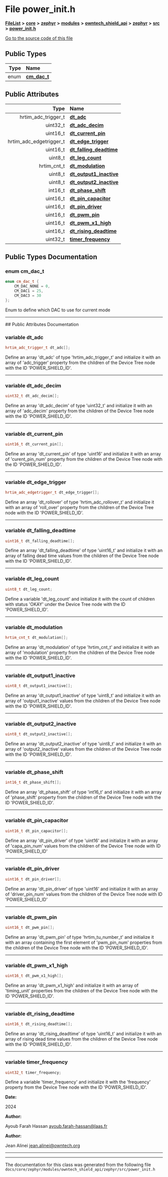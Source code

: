 

# File power\_init.h



[**FileList**](files.md) **>** [**core**](dir_771164b9325b04f1442f7a3ffa8ecb89.md) **>** [**zephyr**](dir_09002e7ce91f09aeb040dfd1861a47f4.md) **>** [**modules**](dir_6d0fb8ab814c517e7f155fb837e32f72.md) **>** [**owntech\_shield\_api**](dir_9a89dd71eabb2209bdecc753bd3dc4ac.md) **>** [**zephyr**](dir_b3d0c58b5ddf7b1e26f8d905ca8e43b0.md) **>** [**src**](dir_cc8f80e4cf83a61a7635b2e9633862a2.md) **>** [**power\_init.h**](power__init_8h.md)

[Go to the source code of this file](power__init_8h_source.md)




















## Public Types

| Type | Name |
| ---: | :--- |
| enum  | [**cm\_dac\_t**](#enum-cm_dac_t)  <br> |




## Public Attributes

| Type | Name |
| ---: | :--- |
|  hrtim\_adc\_trigger\_t | [**dt\_adc**](#variable-dt_adc)  <br> |
|  uint32\_t | [**dt\_adc\_decim**](#variable-dt_adc_decim)  <br> |
|  uint16\_t | [**dt\_current\_pin**](#variable-dt_current_pin)  <br> |
|  hrtim\_adc\_edgetrigger\_t | [**dt\_edge\_trigger**](#variable-dt_edge_trigger)  <br> |
|  uint16\_t | [**dt\_falling\_deadtime**](#variable-dt_falling_deadtime)  <br> |
|  uint8\_t | [**dt\_leg\_count**](#variable-dt_leg_count)  <br> |
|  hrtim\_cnt\_t | [**dt\_modulation**](#variable-dt_modulation)  <br> |
|  uint8\_t | [**dt\_output1\_inactive**](#variable-dt_output1_inactive)  <br> |
|  uint8\_t | [**dt\_output2\_inactive**](#variable-dt_output2_inactive)  <br> |
|  int16\_t | [**dt\_phase\_shift**](#variable-dt_phase_shift)  <br> |
|  uint16\_t | [**dt\_pin\_capacitor**](#variable-dt_pin_capacitor)  <br> |
|  uint16\_t | [**dt\_pin\_driver**](#variable-dt_pin_driver)  <br> |
|  uint16\_t | [**dt\_pwm\_pin**](#variable-dt_pwm_pin)  <br> |
|  uint16\_t | [**dt\_pwm\_x1\_high**](#variable-dt_pwm_x1_high)  <br> |
|  uint16\_t | [**dt\_rising\_deadtime**](#variable-dt_rising_deadtime)  <br> |
|  uint32\_t | [**timer\_frequency**](#variable-timer_frequency)  <br> |












































## Public Types Documentation




### enum cm\_dac\_t 

```C++
enum cm_dac_t {
    CM_DAC_NONE = 0,
    CM_DAC1 = 25,
    CM_DAC3 = 30
};
```



Enum to define which DAC to use for current mode 


        

<hr>
## Public Attributes Documentation




### variable dt\_adc 

```C++
hrtim_adc_trigger_t dt_adc[];
```



Define an array 'dt\_adc' of type 'hrtim\_adc\_trigger\_t' and initialize it with an array of 'adc\_trigger' property from the children of the Device Tree node with the ID 'POWER\_SHIELD\_ID'. 


        

<hr>



### variable dt\_adc\_decim 

```C++
uint32_t dt_adc_decim[];
```



Define an array 'dt\_adc\_decim' of type 'uint32\_t' and initialize it with an array of 'adc\_decim' property from the children of the Device Tree node with the ID 'POWER\_SHIELD\_ID'. 


        

<hr>



### variable dt\_current\_pin 

```C++
uint16_t dt_current_pin[];
```



Define an array 'dt\_current\_pin' of type 'uint16' and initialize it with an array of 'curent\_pin\_num' property from the children of the Device Tree node with the ID 'POWER\_SHIELD\_ID'. 


        

<hr>



### variable dt\_edge\_trigger 

```C++
hrtim_adc_edgetrigger_t dt_edge_trigger[];
```



Define an array 'dt\_rollover' of type 'hrtim\_adc\_rollover\_t' and initialize it with an array of 'roll\_over' property from the children of the Device Tree node with the ID 'POWER\_SHIELD\_ID'. 


        

<hr>



### variable dt\_falling\_deadtime 

```C++
uint16_t dt_falling_deadtime[];
```



Define an array 'dt\_falling\_deadtime' of type 'uint16\_t' and initialize it with an array of falling dead time values from the children of the Device Tree node with the ID 'POWER\_SHIELD\_ID'. 


        

<hr>



### variable dt\_leg\_count 

```C++
uint8_t dt_leg_count;
```



Define a variable 'dt\_leg\_count' and initialize it with the count of children with status 'OKAY' under the Device Tree node with the ID 'POWER\_SHIELD\_ID'. 


        

<hr>



### variable dt\_modulation 

```C++
hrtim_cnt_t dt_modulation[];
```



Define an array 'dt\_modulation' of type 'hrtim\_cnt\_t' and initialize it with an array of 'modulation' property from the children of the Device Tree node with the ID 'POWER\_SHIELD\_ID'. 


        

<hr>



### variable dt\_output1\_inactive 

```C++
uint8_t dt_output1_inactive[];
```



Define an array 'dt\_output1\_inactive' of type 'uint8\_t' and initialize it with an array of 'output1\_inactive' values from the children of the Device Tree node with the ID 'POWER\_SHIELD\_ID'. 


        

<hr>



### variable dt\_output2\_inactive 

```C++
uint8_t dt_output2_inactive[];
```



Define an array 'dt\_output2\_inactive' of type 'uint8\_t' and initialize it with an array of 'output2\_inactive' values from the children of the Device Tree node with the ID 'POWER\_SHIELD\_ID'. 


        

<hr>



### variable dt\_phase\_shift 

```C++
int16_t dt_phase_shift[];
```



Define an array 'dt\_phase\_shift' of type 'int16\_t' and initialize it with an array of 'phase\_shift' property from the children of the Device Tree node with the ID 'POWER\_SHIELD\_ID'. 


        

<hr>



### variable dt\_pin\_capacitor 

```C++
uint16_t dt_pin_capacitor[];
```



Define an array 'dt\_pin\_driver' of type 'uint16' and initialize it with an array of 'capa\_pin\_num' values from the children of the Device Tree node with ID 'POWER\_SHIELD\_ID' 


        

<hr>



### variable dt\_pin\_driver 

```C++
uint16_t dt_pin_driver[];
```



Define an array 'dt\_pin\_driver' of type 'uint16' and initialize it with an array of 'driver\_pin\_num' values from the children of the Device Tree node with ID 'POWER\_SHIELD\_ID' 


        

<hr>



### variable dt\_pwm\_pin 

```C++
uint16_t dt_pwm_pin[];
```



Define an array 'dt\_pwm\_pin' of type 'hrtim\_tu\_number\_t' and initialize it with an array containing the first element of 'pwm\_pin\_num' properties from the children of the Device Tree node with the ID 'POWER\_SHIELD\_ID'. 


        

<hr>



### variable dt\_pwm\_x1\_high 

```C++
uint16_t dt_pwm_x1_high[];
```



Define an array 'dt\_pwm\_x1\_high' and initialize it with an array of 'timing\_unit' properties from the children of the Device Tree node with the ID 'POWER\_SHIELD\_ID'. 


        

<hr>



### variable dt\_rising\_deadtime 

```C++
uint16_t dt_rising_deadtime[];
```



Define an array 'dt\_rising\_deadtime' of type 'uint16\_t' and initialize it with an array of rising dead time values from the children of the Device Tree node with the ID 'POWER\_SHIELD\_ID'. 


        

<hr>



### variable timer\_frequency 

```C++
uint32_t timer_frequency;
```



Define a variable 'timer\_frequency' and initialize it with the 'frequency' property from the Device Tree node with the ID 'POWER\_SHIELD\_ID'.




**Date:**

2024




**Author:**

Ayoub Farah Hassan [ayoub.farah-hassan@laas.fr](mailto:ayoub.farah-hassan@laas.fr) 




**Author:**

Jean Alinei [jean.alinei@owntech.org](mailto:jean.alinei@owntech.org) 





        

<hr>

------------------------------
The documentation for this class was generated from the following file `docs/core/zephyr/modules/owntech_shield_api/zephyr/src/power_init.h`

